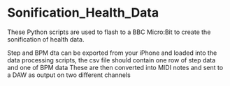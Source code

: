 # Sonification_Health_Data

These Python scripts are used to flash to a BBC Micro:Bit to create the sonification of health data. 

Step and BPM dta can be exported from your iPhone and loaded into the data processing scripts, the csv file should contain one row of step data and one of BPM data
These are then converted into MIDI notes and sent to a DAW as output on two different channels
